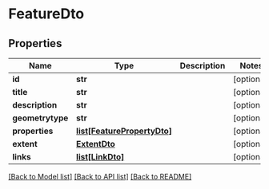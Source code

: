 # FeatureDto

## Properties
Name | Type | Description | Notes
------------ | ------------- | ------------- | -------------
**id** | **str** |  | [optional] 
**title** | **str** |  | [optional] 
**description** | **str** |  | [optional] 
**geometrytype** | **str** |  | [optional] 
**properties** | [**list[FeaturePropertyDto]**](FeaturePropertyDto.md) |  | [optional] 
**extent** | [**ExtentDto**](ExtentDto.md) |  | [optional] 
**links** | [**list[LinkDto]**](LinkDto.md) |  | [optional] 

[[Back to Model list]](../README.md#documentation-for-models) [[Back to API list]](../README.md#documentation-for-api-endpoints) [[Back to README]](../README.md)

